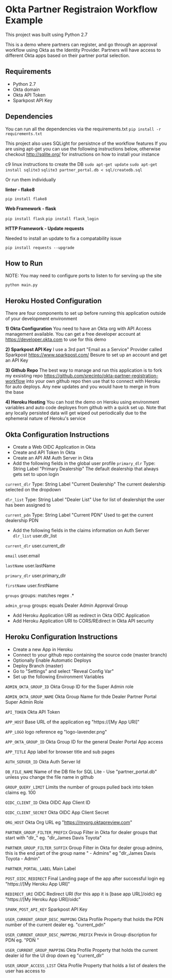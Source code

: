 # Okta Partner Registraion Workflow Example

This project was built using Python 2.7

This is a demo where partners can register, and go through an approval workflow using Okta as the Identity Provider.  Partners will have access to different Okta apps based on their partner portal selection.

## Requirements
* Python 2.7
* Okta domain
* Okta API Token
* Sparkpost API Key

## Dependencies
You can run all the dependencies via the requirements.txt
`pip install -r requirements.txt`

This project also uses SQLight for persistnce of the workflow features
If you are using apt-get you can use the following instructions below, otherwise
checkout http://sqlite.org/ for instructions on how to install your instance

c9 linux instructions to create the DB
`sudo apt-get update`
`sudo apt-get install sqlite3`
`sqlite3 partner_portal.db < sql/createdb.sql`


Or run them individually

**linter - flake8**

`pip install flake8`

**Web Framework - flask**

`pip install flask`
`pip install flask_login`

**HTTP Framework - Update requests**

Needed to install an update to fix a compatability issue

`pip install requests --upgrade`

## How to Run

NOTE: You may need to configure ports to listen to for serviing up the site

`python main.py`


## Heroku Hosted Configuration
There are four components to set up before running this application outside of your development environment

**1) Okta Configuration**
You need to have an Okta org with API Access management available.
You can get a free developer account at https://developer.okta.com to use for this demo

**2) Sparkpost API Key**
I use a 3rd part "Email as a Service" Provider called Sparkpost https://www.sparkpost.com/
Besure to set up an account and get an API Key

**3) Github Repo**
The best way to manage and run this application is to fork my exsisting repo https://github.com/srecinto/okta-partner-registration-workflow
into your own github repo then use that to connect with Heroku for auto deploys.  Any new updates and you would have to merge in from the base

**4) Heroku Hosting**
You can host the demo on Heroku using environment variables and auto code deployes from github with a quick set up.
Note that any locally persisted data will get wiped out periodically due to the ephemeral nature of Heroku's service


## Okta Configuration Instructions
* Create a Web OIDC Application in Okta
* Create and API Token In Okta
* Create an API AM Auth Server in Okta
* Add the following fields in the global user profile
`primary_dlr` Type: String Label "Primary Dealership" The default dealership that always gets set to upon login

`current_dlr` Type: String Label "Current Dealership" The current dealership selected on the dropdown

`dlr_list` Type: String Label "Dealer List" Use for list of dealershipt the user has been assigned to

`current_pdn` Type: String Label "Current PDN" Used to get the current dealership PDN

* Add the following fields in the claims information on Auth Server
`dlr_list` user.dlr_list

`current_dlr` user.current_dlr

`email` user.email

`lastName` user.lastName

`primary_dlr` user.primary_dlr

`firstName` user.firstName

`groups` groups: matches regex .*

`admin_group` groups: equals Dealer Admin Approval Group

* Add Heroku Application URI as redirect in Okta OIDC Application
* Add Heroku Application URI to CORS/REdirect in Okta API security


## Heroku Configuration Instructions
* Create a new App in Heroku
* Connect to your github repo containing the source code (master branch)
* Optionally Enable Automatic Deploys
* Deploy Branch (master)
* Go to "Settings" and select "Reveal Config Var"
* Set up the following Environment Variables

`ADMIN_OKTA_GROUP_ID` Okta Group ID for the Super Admin role

`ADMIN_OKTA_GROUP_NAME` Okta Group Name for thde Dealer Partner Portal Super Admin Role

`API_TOKEN` Okta API Token

`APP_HOST` Base URL of the application eg "https://[My App URI]"

`APP_LOGO` logo reference eg "logo-lavender.png"

`APP_OKTA_GROUP_ID` Okta Group ID for the general Dealer Portal App access

`APP_TITLE` App label for browser title and sub pages

`AUTH_SERVER_ID` Okta Auth Server Id

`DB_FILE_NAME` Name of the DB file for SQL Lite - Use "partner_portal.db" unless you change the file name in github

`GROUP_QUERY_LIMIT` Limits the number of groups pulled back into token claims eg. 100

`OIDC_CLIENT_ID` Okta OIDC App Client ID

`OIDC_CLIENT_SECRET` Okta OIDC App Client Secret

`ORG_HOST` Okta Org URL eg "https://myorg.oktapreview.com"

`PARTNER_GROUP_FILTER_PREFIX` Group Filter in Okta for dealer groups that start with "dlr_" eg. "dlr_James Davis Toyota"

`PARTNER_GROUP_FILTER_SUFFIX` Group Filter in Okta for dealer group admins, this is the end part of the group name " - Admins" eg "dlr_James Davis Toyota - Admin"

`PARTNER_PORTAL_LABEL` Main Label

`POST_OIDC_REDIRECT` Final Landing page of the app after successful login eg "https://[My Heroku App URI]"

`REDIRECT_URI` OIDC Redirect URI (for this app it is [base app URL]/oidc) eg "https://[My Heroku App URI]/oidc"

`SPARK_POST_API_KEY` Sparkpost API Key

`USER_CURRENT_GROUP_DESC_MAPPING` Okta Profile Property that holds the PDN number of the current dealer eg. "current_pdn"

`USER_CURRENT_GROUP_DESC_MAPPING_PREFIX` Previx in Group discription for PDN eg. "PDN "

`USER_CURRENT_GROUP_MAPPING` Okta Profile Property that holds the current dealer id for the UI drop down eg "current_dlr"

`USER_GROUP_ACCESS_LIST` Okta Profile Property that holds a list of dealers the user has access to
